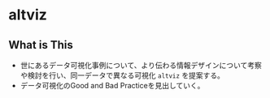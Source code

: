 # altviz

## What is This

* 世にあるデータ可視化事例について、より伝わる情報デザインについて考察や検討を行い、同一データで異なる可視化 `altviz` を提案する。
* データ可視化のGood and Bad Practiceを見出していく。
